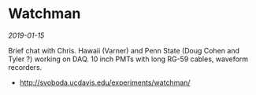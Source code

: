 # Watchman
*2019-01-15*

Brief chat with Chris.  Hawaii (Varner) and Penn State (Doug Cohen and Tyler ?) working on DAQ.
10 inch PMTs with long RG-59 cables, waveform recorders.

 * http://svoboda.ucdavis.edu/experiments/watchman/
